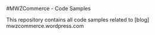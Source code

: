 #MWZCommerce - Code Samples


This repository contains all code samples related to [blog] mwzcommerce.wordpress.com
